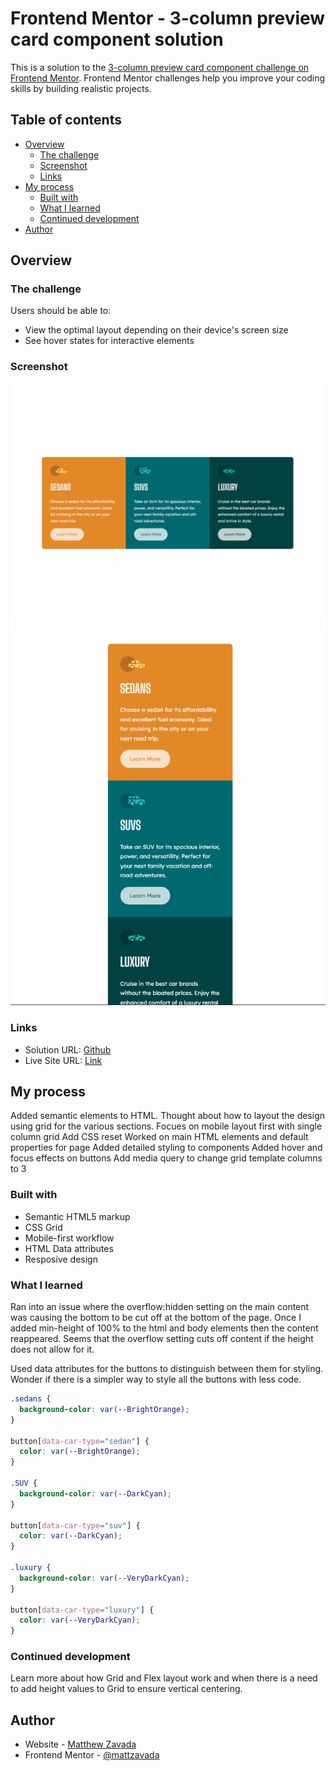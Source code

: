 # Frontend Mentor - 3-column preview card component solution

This is a solution to the [3-column preview card component challenge on Frontend Mentor](https://www.frontendmentor.io/challenges/3column-preview-card-component-pH92eAR2-). Frontend Mentor challenges help you improve your coding skills by building realistic projects.

## Table of contents

- [Overview](#overview)
  - [The challenge](#the-challenge)
  - [Screenshot](#screenshot)
  - [Links](#links)
- [My process](#my-process)
  - [Built with](#built-with)
  - [What I learned](#what-i-learned)
  - [Continued development](#continued-development)
- [Author](#author)

## Overview

### The challenge

Users should be able to:

- View the optimal layout depending on their device's screen size
- See hover states for interactive elements

### Screenshot

![Desktop View](images/Desktop%20View.png)
![Mobile View](images/Mobile%20View.png)

### Links

- Solution URL: [Github](https://mattzavada.github.io/Frontend-Mentor/3-column-preview-card-component-main/)
- Live Site URL: [Link](https://mattzavada.github.io/)

## My process

Added semantic elements to HTML.
Thought about how to layout the design using grid for the various sections. Focues on mobile layout first with single column grid
Add CSS reset
Worked on main HTML elements and default properties for page
Added detailed styling to components
Added hover and focus effects on buttons
Add media query to change grid template columns to 3

### Built with

- Semantic HTML5 markup
- CSS Grid
- Mobile-first workflow
- HTML Data attributes
- Resposive design

### What I learned

Ran into an issue where the overflow:hidden setting on the main content was causing the bottom to be cut off at the bottom of the page. Once I added min-height of 100% to the html and body elements then the content reappeared. Seems that the overflow setting cuts off content if the height does not allow for it.

Used data attributes for the buttons to distinguish between them for styling. Wonder if there is a simpler way to style all the buttons with less code.

```css
.sedans {
  background-color: var(--BrightOrange);
}

button[data-car-type="sedan"] {
  color: var(--BrightOrange);
}

.SUV {
  background-color: var(--DarkCyan);
}

button[data-car-type="suv"] {
  color: var(--DarkCyan);
}

.luxury {
  background-color: var(--VeryDarkCyan);
}

button[data-car-type="luxury"] {
  color: var(--VeryDarkCyan);
}
```

### Continued development

Learn more about how Grid and Flex layout work and when there is a need to add height values to Grid to ensure vertical centering.

## Author

- Website - [Matthew Zavada](https://mattzavada.github.io/)
- Frontend Mentor - [@mattzavada](https://www.frontendmentor.io/profile/mattzavada)
